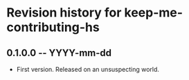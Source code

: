 # Revision history for keep-me-contributing-hs

## 0.1.0.0  -- YYYY-mm-dd

* First version. Released on an unsuspecting world.
